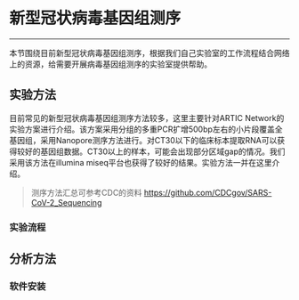 # 新型冠状病毒基因组测序

---

本节围绕目前新型冠状病毒基因组测序，根据我们自己实验室的工作流程结合网络上的资源，给需要开展病毒基因组测序的实验室提供帮助。

## 实验方法

目前常见的新型冠状病毒基因组测序方法较多，这里主要针对ARTIC Network的实验方案进行介绍。该方案采用分组的多重PCR扩增500bp左右的小片段覆盖全基因组，采用Nanopore测序方法进行。对CT30以下的临床标本提取RNA可以获得较好的基因组数据。CT30以上的样本，可能会出现部分区域gap的情况。我们采用该方法在illumina miseq平台也获得了较好的结果。实验方法一并在这里介绍。

> 测序方法汇总可参考CDC的资料 https://github.com/CDCgov/SARS-CoV-2_Sequencing

### 实验流程


## 分析方法


### 软件安装
